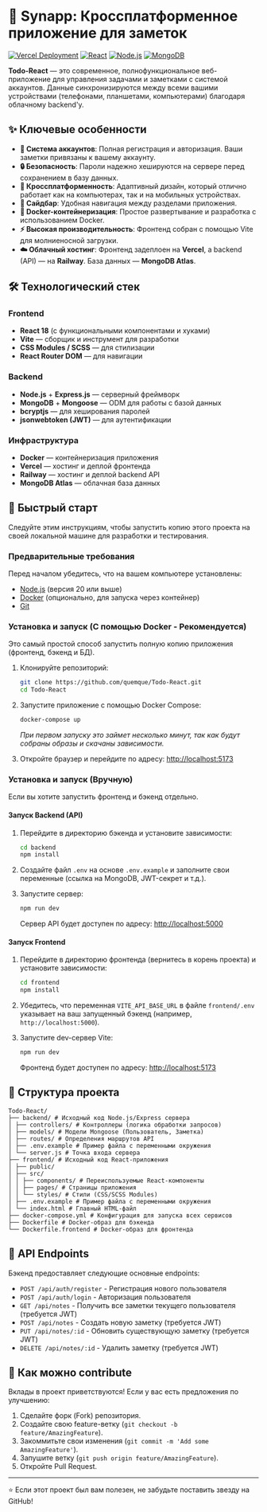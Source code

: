 # 📝 Synapp: Кроссплатформенное приложение для заметок

[![Vercel Deployment](https://img.shields.io/badge/Vercel-Deployed-black?style=for-the-badge&logo=vercel)](https://todo-react-phi-dun.vercel.app/)
[![React](https://img.shields.io/badge/React-18.2-blue?style=for-the-badge&logo=react)](https://reactjs.org/)
[![Node.js](https://img.shields.io/badge/Node.js-20+-green?style=for-the-badge&logo=nodedotjs)](https://nodejs.org/)
[![MongoDB](https://img.shields.io/badge/MongoDB-Database-green?style=for-the-badge&logo=mongodb)](https://www.mongodb.com/)

**Todo-React** — это современное, полнофункциональное веб-приложение для управления задачами и заметками с системой аккаунтов. Данные синхронизируются между всеми вашими устройствами (телефонами, планшетами, компьютерами) благодаря облачному backend'у.

## ✨ Ключевые особенности

- **🔐 Система аккаунтов**: Полная регистрация и авторизация. Ваши заметки привязаны к вашему аккаунту.
- **🔒 Безопасность**: Пароли надежно хешируются на сервере перед сохранением в базу данных.
- **📱 Кроссплатформенность**: Адаптивный дизайн, который отлично работает как на компьютерах, так и на мобильных устройствах.
- **🎨 Сайдбар**: Удобная навигация между разделами приложения.
- **🐳 Docker-контейнеризация**: Простое развертывание и разработка с использованием Docker.
- **⚡ Высокая производительность**: Фронтенд собран с помощью Vite для молниеносной загрузки.
- **☁️ Облачный хостинг**: Фронтенд задеплоен на **Vercel**, а backend (API) — на **Railway**. База данных — **MongoDB Atlas**.

## 🛠️ Технологический стек

### Frontend

- **React 18** (с функциональными компонентами и хуками)
- **Vite** — сборщик и инструмент для разработки
- **CSS Modules / SCSS** — для стилизации
- **React Router DOM** — для навигации

### Backend

- **Node.js** + **Express.js** — серверный фреймворк
- **MongoDB** + **Mongoose** — ODM для работы с базой данных
- **bcryptjs** — для хеширования паролей
- **jsonwebtoken (JWT)** — для аутентификации

### Инфраструктура

- **Docker** — контейнеризация приложения
- **Vercel** — хостинг и деплой фронтенда
- **Railway** — хостинг и деплой backend API
- **MongoDB Atlas** — облачная база данных

## 🚀 Быстрый старт

Следуйте этим инструкциям, чтобы запустить копию этого проекта на своей локальной машине для разработки и тестирования.

### Предварительные требования

Перед началом убедитесь, что на вашем компьютере установлены:

- [Node.js](https://nodejs.org/) (версия 20 или выше)
- [Docker](https://www.docker.com/products/docker-desktop/) (опционально, для запуска через контейнер)
- [Git](https://git-scm.com/)

### Установка и запуск (С помощью Docker - Рекомендуется)

Это самый простой способ запустить полную копию приложения (фронтенд, бэкенд и БД).

1.  Клонируйте репозиторий:

    ```bash
    git clone https://github.com/quemque/Todo-React.git
    cd Todo-React
    ```

2.  Запустите приложение с помощью Docker Compose:

    ```bash
    docker-compose up
    ```

    _При первом запуску это займет несколько минут, так как будут собраны образы и скачаны зависимости._

3.  Откройте браузер и перейдите по адресу: [http://localhost:5173](http://localhost:5173)

### Установка и запуск (Вручную)

Если вы хотите запустить фронтенд и бэкенд отдельно.

#### Запуск Backend (API)

1.  Перейдите в директорию бэкенда и установите зависимости:

    ```bash
    cd backend
    npm install
    ```

2.  Создайте файл `.env` на основе `.env.example` и заполните свои переменные (ссылка на MongoDB, JWT-секрет и т.д.).

3.  Запустите сервер:
    ```bash
    npm run dev
    ```
    Сервер API будет доступен по адресу: [http://localhost:5000](http://localhost:5000)

#### Запуск Frontend

1.  Перейдите в директорию фронтенда (вернитесь в корень проекта) и установите зависимости:

    ```bash
    cd frontend
    npm install
    ```

2.  Убедитесь, что переменная `VITE_API_BASE_URL` в файле `frontend/.env` указывает на ваш запущенный бэкенд (например, `http://localhost:5000`).

3.  Запустите dev-сервер Vite:
    ```bash
    npm run dev
    ```
    Фронтенд будет доступен по адресу: [http://localhost:5173](http://localhost:5173)

## 📁 Структура проекта

```
Todo-React/
├── backend/ # Исходный код Node.js/Express сервера
│ ├── controllers/ # Контроллеры (логика обработки запросов)
│ ├── models/ # Модели Mongoose (Пользователь, Заметка)
│ ├── routes/ # Определения маршрутов API
│ ├── .env.example # Пример файла с переменными окружения
│ └── server.js # Точка входа сервера
├── frontend/ # Исходный код React-приложения
│ ├── public/
│ ├── src/
│ │ ├── components/ # Переиспользуемые React-компоненты
│ │ ├── pages/ # Страницы приложения
│ │ └── styles/ # Стили (CSS/SCSS Modules)
│ ├── .env.example # Пример файла с переменными окружения
│ └── index.html # Главный HTML-файл
├── docker-compose.yml # Конфигурация для запуска всех сервисов
├── Dockerfile # Docker-образ для бэкенда
└── Dockerfile.frontend # Docker-образ для фронтенда
```

## 🔌 API Endpoints

Бэкенд предоставляет следующие основные endpoints:

- `POST /api/auth/register` - Регистрация нового пользователя
- `POST /api/auth/login` - Авторизация пользователя
- `GET /api/notes` - Получить все заметки текущего пользователя (требуется JWT)
- `POST /api/notes` - Создать новую заметку (требуется JWT)
- `PUT /api/notes/:id` - Обновить существующую заметку (требуется JWT)
- `DELETE /api/notes/:id` - Удалить заметку (требуется JWT)

## 🤝 Как можно contribute

Вклады в проект приветствуются! Если у вас есть предложения по улучшению:

1.  Сделайте форк (Fork) репозитория.
2.  Создайте свою feature-ветку (`git checkout -b feature/AmazingFeature`).
3.  Закоммитьте свои изменения (`git commit -m 'Add some AmazingFeature'`).
4.  Запушите ветку (`git push origin feature/AmazingFeature`).
5.  Откройте Pull Request.

---

⭐ Если этот проект был вам полезен, не забудьте поставить звезду на GitHub!
